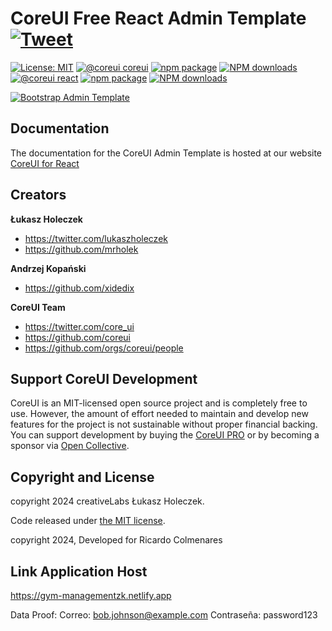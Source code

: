 # CoreUI Free React Admin Template [![Tweet](https://img.shields.io/twitter/url/http/shields.io.svg?style=social&logo=twitter)](https://twitter.com/intent/tweet?text=CoreUI%20-%20Free%React%204%20Admin%20Template%20&url=https://coreui.io&hashtags=bootstrap,admin,template,dashboard,panel,free,angular,react,vue)

[![License: MIT](https://img.shields.io/badge/License-MIT-yellow.svg?style=flat-square)](https://opensource.org/licenses/MIT)
[![@coreui coreui](https://img.shields.io/badge/@coreui%20-coreui-lightgrey.svg?style=flat-square)](https://github.com/coreui/coreui)
[![npm package][npm-coreui-badge]][npm-coreui]
[![NPM downloads][npm-coreui-download]][npm-coreui]
[![@coreui react](https://img.shields.io/badge/@coreui%20-react-lightgrey.svg?style=flat-square)](https://github.com/coreui/react)
[![npm package][npm-coreui-react-badge]][npm-coreui-react]
[![NPM downloads][npm-coreui-react-download]][npm-coreui-react]  

[npm-coreui]: https://www.npmjs.com/package/@coreui/coreui
[npm-coreui-badge]: https://img.shields.io/npm/v/@coreui/coreui.png?style=flat-square
[npm-coreui-download]: https://img.shields.io/npm/dm/@coreui/coreui.svg?style=flat-square
[npm-coreui-react]: https://www.npmjs.com/package/@coreui/react
[npm-coreui-react-badge]: https://img.shields.io/npm/v/@coreui/react.png?style=flat-square
[npm-coreui-react-download]: https://img.shields.io/npm/dm/@coreui/react.svg?style=flat-square
[npm]: https://www.npmjs.com/package/@coreui/react

[![Bootstrap Admin Template](https://assets.coreui.io/products/coreui-free-bootstrap-admin-template-light-dark.webp)](https://coreui.io/product/free-react-admin-template/)


## Documentation

The documentation for the CoreUI Admin Template is hosted at our website [CoreUI for React](https://coreui.io/react/docs/templates/installation/)

## Creators

**Łukasz Holeczek**

* <https://twitter.com/lukaszholeczek>
* <https://github.com/mrholek>

**Andrzej Kopański**

* <https://github.com/xidedix>

**CoreUI Team**

* <https://twitter.com/core_ui>
* <https://github.com/coreui>
* <https://github.com/orgs/coreui/people>

## Support CoreUI Development

CoreUI is an MIT-licensed open source project and is completely free to use. However, the amount of effort needed to maintain and develop new features for the project is not sustainable without proper financial backing. You can support development by buying the [CoreUI PRO](https://coreui.io/pricing/?framework=react&src=github-coreui-free-react-admin-template) or by becoming a sponsor via [Open Collective](https://opencollective.com/coreui/).

## Copyright and License

copyright 2024 creativeLabs Łukasz Holeczek.   

Code released under [the MIT license](https://github.com/coreui/coreui-free-react-admin-template/blob/main/LICENSE).

copyright 2024, Developed for Ricardo Colmenares
## Link Application Host
 https://gym-managementzk.netlify.app

 Data Proof: Correo: bob.johnson@example.com  Contraseña: password123